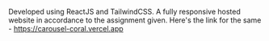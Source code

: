 Developed using ReactJS and TailwindCSS. A fully responsive hosted website in accordance to the assignment given. 
Here's the link for the same - https://carousel-coral.vercel.app
